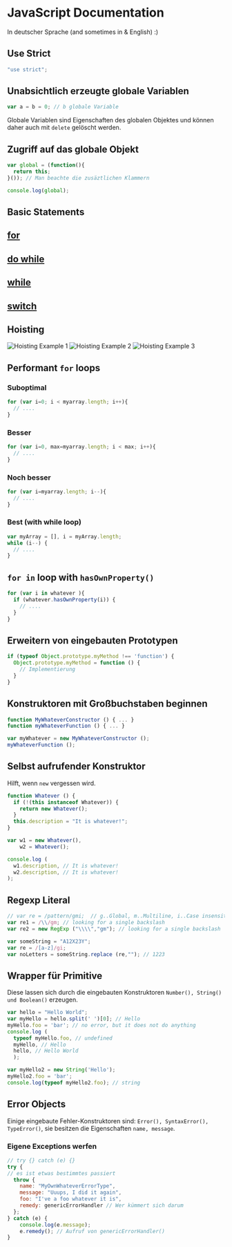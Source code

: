 # JavaScript Documentation

In deutscher Sprache (and sometimes in & English) :)

## Use Strict

```javascript
"use strict";
```

## Unabsichtlich erzeugte globale Variablen

```javascript
var a = b = 0; // b globale Variable
```

Globale Variablen sind Eigenschaften des globalen Objektes und können daher auch mit `delete` gelöscht werden.

## Zugriff auf das globale Objekt

```javascript {cmd="node"}
var global = (function(){
  return this;
}()); // Man beachte die zusäztlichen Klammern

console.log(global);
```

## Basic Statements

## [for](./source/basic_statements/for.js)

## [do while](./source/basic_statements/do_while.js)

## [while](./source/basic_statements/while.js)

## [switch](./source/basic_statements/switch.js)

## Hoisting

![Hoisting Example 1](image/hoisting_1.png)
![Hoisting Example 2](image/hoisting_2.png)
![Hoisting Example 3](image/hoisting_3.png)

## Performant `for` loops

### Suboptimal

```javascript
for (var i=0; i < myarray.length; i++){
  // ....
}
```

### Besser

```javascript
for (var i=0, max=myarray.length; i < max; i++){
  // ....
}
```

### Noch besser

```javascript
for (var i=myarray.length; i--){
  // ....
}
```

### Best (with while loop)

```javascript
var myArray = [], i = myArray.length;
while (i--) {
  // ....
}
```

## `for in` loop with `hasOwnProperty()`

```javascript
for (var i in whatever ){
  if (whatever.hasOwnProperty(i)) {
    // ....
  }
}
```

## Erweitern von eingebauten Prototypen

```javascript
if (typeof Object.prototype.myMethod !== 'function') {
  Object.prototype.myMethod = function () {
    // Implementierung
  }
}
```

## Konstruktoren mit Großbuchstaben beginnen

```javascript
function MyWhateverConstructor () { ... }
function myWhateverFunction () { ... }

var myWhatever = new MyWhateverConstructor ();
myWhateverFunction ();
```

## Selbst aufrufender Konstruktor

Hilft, wenn `new` vergessen wird.

```javascript {cmd="node"}
function Whatever () {
  if (!(this instanceof Whatever)) {
    return new Whatever();
  }
  this.description = "It is whatever!";
}

var w1 = new Whatever(),
    w2 = Whatever();

console.log (
  w1.description, // It is whatever!
  w2.description, // It is whatever!
);
```
## Regexp Literal

```javascript {cmd="node"}
// var re = /pattern/gmi;  // g..Global, m..Multiline, i..Case insensitive
var re1 = /\\/gm; // looking for a single backslash
var re2 = new RegExp ("\\\\","gm"); // looking for a single backslash

var someString = "A12X23Y";
var re = /[a-z]/gi;
var noLetters = someString.replace (re,""); // 1223

```

## Wrapper für Primitive 

Diese lassen sich durch die eingebauten Konstruktoren `Number(), String() und Boolean()` erzeugen.

```javascript {cmd="node"}
var hello = "Hello World";
var myHello = hello.split(' ')[0]; // Hello
myHello.foo = 'bar'; // no error, but it does not do anything
console.log (
  typeof myHello.foo, // undefined
  myHello, // Hello
  hello, // Hello World
  );

var myHello2 = new String('Hello');
myHello2.foo = 'bar';
console.log(typeof myHello2.foo); // string
```

## Error Objects

Einige eingebaute Fehler-Konstruktoren sind: `Error(), SyntaxError(), TypeError()`, sie besitzen die Eigenschaften `name, message`. 

### Eigene Exceptions werfen

```javascript
// try {} catch (e) {}
try {
// es ist etwas bestimmtes passiert
  throw {
    name: "MyOwnWhateverErrorType",
    message: "Uuups, I did it again",
    foo: "I've a foo whatever it is",
    remedy: genericErrorHandler // Wer kümmert sich darum
  };
} catch (e) {
    console.log(e.message);
    e.remedy(); // Aufruf von genericErrorHandler()
}
```